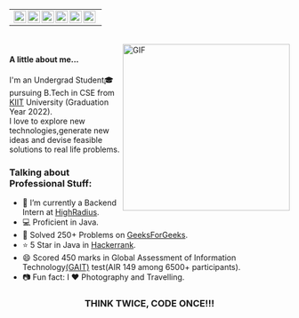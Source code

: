 <table>
    <tr>
    <td  align="center">
        <a href="https://www.linkedin.com/in/shivam2608/">
        <img align="left" alt="Shivam | LinkdeIN" width="22px" src="https://cdn.imgbin.com/7/2/20/imgbin-linkedin-cuUL2VG2VGgyy8qC4LY4LWxvy.jpg" />
        </a>
        <a href="https://www.instagram.com/shiv_am">
        <img align="left" alt="Shivam | Instagram" width="22px" height="22px" src="http://assets.stickpng.com/images/580b57fcd9996e24bc43c521.png" />
        </a>
        <a href="https://auth.geeksforgeeks.org/user/shivam2608/practice/">
        <img align="left" alt="Shivam | GeeksForGeeks" width="22px" src="https://media.geeksforgeeks.org/wp-content/cdn-uploads/20190710102234/download3.png" />
        </a>
        <a href="https://www.hackerrank.com/Shiv_am">
        <img align="left" alt="Shivam | Hackerrank" width="22px" src=https://1.bp.blogspot.com/-ULT9oDhqr24/XJYCrttOEpI/AAAAAAAAJYE/inXHXlzblBI3SbcGpiUj4TMNj-E8uPlaQCK4BGAYYCw/s1600/logo%2Bhackerrank%2Bicon.png" />
        </a>
        </a>
        <a href="https://www.codechef.com/users/shiv_am26">
        <img align="left" alt="Shivam | CodeChef" width="22px" src="https://i.pinimg.com/originals/c5/d9/fc/c5d9fc1e18bcf039f464c2ab6cfb3eb6.jpg" />
        </a>
         <a href="https://leetcode.com/shiv_am/">
        <img align="left" alt="Shivam | LeetCode" width="22px" src="https://upload.wikimedia.org/wikipedia/commons/1/19/LeetCode_logo_black.png" />
        </a>
    </td>
    <tr>
</table>
<br>

<img align="right" alt="GIF" src="https://i.pinimg.com/originals/e4/26/70/e426702edf874b181aced1e2fa5c6cde.gif" height=300 width=300/>

#### A little about me...  
I'm an Undergrad Student🎓 pursuing B.Tech in CSE from  [KIIT](https://kiit.ac.in/) University (Graduation Year 2022).<br>I love to explore new technologies,generate new ideas and devise feasible solutions to real life problems.

### Talking about Professional Stuff:

- 🌱 I’m currently a Backend Intern at [HighRadius](https://www.highradius.com/).
- 💻 Proficient in Java.
- 🥅 Solved 250+ Problems on [GeeksForGeeks](https://auth.geeksforgeeks.org/user/shivam2608/practice/).
- ⭐ 5 Star in Java in [Hackerrank](https://www.hackerrank.com/Shiv_am).
- 😄 Scored 450 marks in Global Assessment of Information Technology[(GAIT)](https://drive.google.com/file/d/1i191OFqaTyuc7TcWdwOtX4aXyAvxPmXt/view) test(AIR 149 among 6500+ participants).
- 📷 Fun fact: I ❤️ Photography and Travelling. 

<div align="center">

### THINK TWICE, CODE ONCE!!!

</div>
